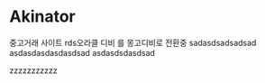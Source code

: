 # Akinator
중고거래 사이트  rds오라클 디비 를 몽고디비로 전환중 
sadasdsadsadsad
asdasdasdasdasdsad
asdasdsdasdsad

zzzzzzzzzzz
